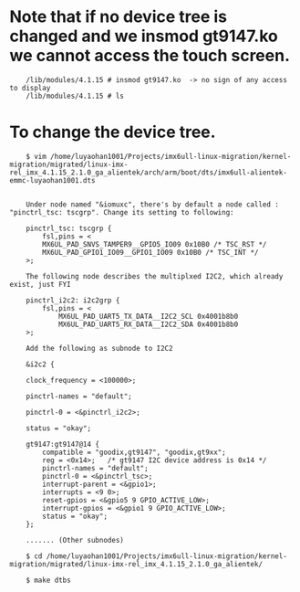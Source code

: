 # Note that if no device tree is changed and we insmod gt9147.ko we cannot access the touch screen.

		/lib/modules/4.1.15 # insmod gt9147.ko 	-> no sign of any access to display
		/lib/modules/4.1.15 # ls

# To change the device tree.

		$ vim /home/luyaohan1001/Projects/imx6ull-linux-migration/kernel-migration/migrated/linux-imx-rel_imx_4.1.15_2.1.0_ga_alientek/arch/arm/boot/dts/imx6ull-alientek-emmc-luyaohan1001.dts


		Under node named "&iomuxc", there's by default a node called : "pinctrl_tsc: tscgrp". Change its setting to following:

		pinctrl_tsc: tscgrp {
			fsl,pins = <
			MX6UL_PAD_SNVS_TAMPER9__GPIO5_IO09 0x10B0 /* TSC_RST */
			MX6UL_PAD_GPIO1_IO09__GPIO1_IO09 0x10B0 /* TSC_INT */
		>;

		The following node describes the multiplxed I2C2, which already exist, just FYI

		pinctrl_i2c2: i2c2grp {
			fsl,pins = <
				MX6UL_PAD_UART5_TX_DATA__I2C2_SCL 0x4001b8b0
				MX6UL_PAD_UART5_RX_DATA__I2C2_SDA 0x4001b8b0
		>;

		Add the following as subnode to I2C2

		&i2c2 {

		clock_frequency = <100000>;

		pinctrl-names = "default";

		pinctrl-0 = <&pinctrl_i2c2>;

		status = "okay";

		gt9147:gt9147@14 {
			compatible = "goodix,gt9147", "goodix,gt9xx";
			reg = <0x14>;	/* gt9147 I2C device address is 0x14 */
			pinctrl-names = "default";
			pinctrl-0 = <&pinctrl_tsc>;
			interrupt-parent = <&gpio1>;
			interrupts = <9 0>;
			reset-gpios = <&gpio5 9 GPIO_ACTIVE_LOW>;
			interrupt-gpios = <&gpio1 9 GPIO_ACTIVE_LOW>;
			status = "okay";
 		};

		....... (Other subnodes)
	
		$ cd /home/luyaohan1001/Projects/imx6ull-linux-migration/kernel-migration/migrated/linux-imx-rel_imx_4.1.15_2.1.0_ga_alientek/

		$ make dtbs

